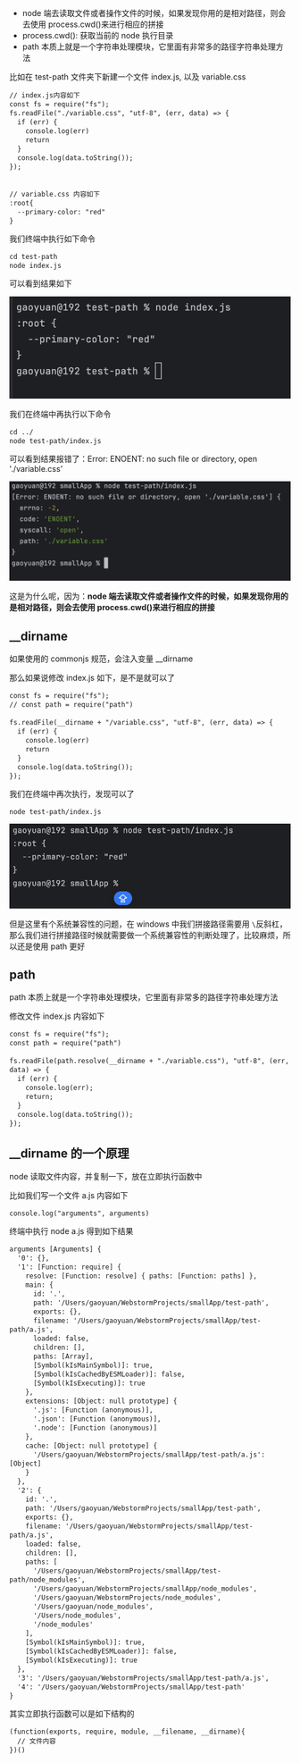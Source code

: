 - node 端去读取文件或者操作文件的时候，如果发现你用的是相对路径，则会去使用 process.cwd()来进行相应的拼接
- process.cwd(): 获取当前的 node 执行目录
- path 本质上就是一个字符串处理模块，它里面有非常多的路径字符串处理方法

比如在 test-path 文件夹下新建一个文件 index.js, 以及 variable.css

```
// index.js内容如下
const fs = require("fs");
fs.readFile("./variable.css", "utf-8", (err, data) => {
  if (err) {
    console.log(err)
    return
  }
  console.log(data.toString());
});


// variable.css 内容如下
:root{
  --primary-color: "red"
}
```

我们终端中执行如下命令

```
cd test-path
node index.js
```

可以看到结果如下

![](./assets/1743691516420-ec44a0f8-0a1e-4a67-bdf7-54ef8386941e.png)

我们在终端中再执行以下命令

```
cd ../
node test-path/index.js
```

可以看到结果报错了：Error: ENOENT: no such file or directory, open './variable.css'

![](./assets/1743691681589-63a1689c-cc19-4f23-8ca5-d9c5a534889b.png)

这是为什么呢，因为：**node 端去读取文件或者操作文件的时候，如果发现你用的是相对路径，则会去使用 process.cwd()来进行相应的拼接**

## __dirname

如果使用的 commonjs 规范，会注入变量 __dirname

那么如果说修改 index.js 如下，是不是就可以了

```
const fs = require("fs");
// const path = require("path")

fs.readFile(__dirname + "/variable.css", "utf-8", (err, data) => {
  if (err) {
    console.log(err)
    return
  }
  console.log(data.toString());
});
```

我们在终端中再次执行，发现可以了

```
node test-path/index.js
```

![](./assets/1743692694718-3e680440-9c9d-4876-b1ef-06589d97af90.png)

但是这里有个系统兼容性的问题，在 windows 中我们拼接路径需要用 `\`反斜杠，那么我们进行拼接路径时候就需要做一个系统兼容性的判断处理了，比较麻烦，所以还是使用 path 更好

## path

path 本质上就是一个字符串处理模块，它里面有非常多的路径字符串处理方法

修改文件 index.js 内容如下

```
const fs = require("fs");
const path = require("path")

fs.readFile(path.resolve(__dirname + "./variable.css"), "utf-8", (err, data) => {
  if (err) {
    console.log(err);
    return;
  }
  console.log(data.toString());
});
```

## __dirname 的一个原理

node 读取文件内容，并复制一下，放在立即执行函数中

比如我们写一个文件 a.js 内容如下

```
console.log("arguments", arguments)
```

终端中执行 node a.js 得到如下结果

```
arguments [Arguments] {
  '0': {},
  '1': [Function: require] {
    resolve: [Function: resolve] { paths: [Function: paths] },
    main: {
      id: '.',
      path: '/Users/gaoyuan/WebstormProjects/smallApp/test-path',
      exports: {},
      filename: '/Users/gaoyuan/WebstormProjects/smallApp/test-path/a.js',
      loaded: false,
      children: [],
      paths: [Array],
      [Symbol(kIsMainSymbol)]: true,
      [Symbol(kIsCachedByESMLoader)]: false,
      [Symbol(kIsExecuting)]: true
    },
    extensions: [Object: null prototype] {
      '.js': [Function (anonymous)],
      '.json': [Function (anonymous)],
      '.node': [Function (anonymous)]
    },
    cache: [Object: null prototype] {
      '/Users/gaoyuan/WebstormProjects/smallApp/test-path/a.js': [Object]
    }
  },
  '2': {
    id: '.',
    path: '/Users/gaoyuan/WebstormProjects/smallApp/test-path',
    exports: {},
    filename: '/Users/gaoyuan/WebstormProjects/smallApp/test-path/a.js',
    loaded: false,
    children: [],
    paths: [
      '/Users/gaoyuan/WebstormProjects/smallApp/test-path/node_modules',
      '/Users/gaoyuan/WebstormProjects/smallApp/node_modules',
      '/Users/gaoyuan/WebstormProjects/node_modules',
      '/Users/gaoyuan/node_modules',
      '/Users/node_modules',
      '/node_modules'
    ],
    [Symbol(kIsMainSymbol)]: true,
    [Symbol(kIsCachedByESMLoader)]: false,
    [Symbol(kIsExecuting)]: true
  },
  '3': '/Users/gaoyuan/WebstormProjects/smallApp/test-path/a.js',
  '4': '/Users/gaoyuan/WebstormProjects/smallApp/test-path'
}
```

其实立即执行函数可以是如下结构的

```
(function(exports, require, module, __filename, __dirname){
  // 文件内容
})()
```